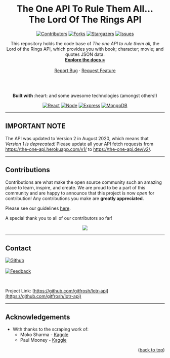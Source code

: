 <h1 align="center"> The One API To Rule Them All... <br />
The Lord Of The Rings API</h1>


<!-- PROJECT SHIELDS -->
<div align="center">

  [![Contributors][contributors-shield]][contributors-url]
  [![Forks][forks-shield]][forks-url]
  [![Stargazers][stars-shield]][stars-url]
  [![Issues][issues-shield]][issues-url]
  
</div>

<!-- MAIN BODY / DESCRIPTION -->
<p align="center">
    This repository holds the code base of <i>The one API to rule them all</i>, the Lord of the Rings API, which provides you with book; character; movie; and quotes JSON data.
    <br />
    <a href="https://the-one-api.dev"><strong>Explore the docs »</strong></a>
    <br />
    <br />
    <a href="https://github.com/gitfrosh/lotr-api/issues">Report Bug</a>
    ·
    <a href="https://github.com/gitfrosh/lotr-api/issues">Request Feature</a>
</p>

<br />
<br />

<p align="center">
  <b>Built with</b> :heart: and some awesome technologies (amongst others!)
</p>

<div align="center">
  
  [![React][React.js]][React-url] [![Node][Node.js]][Node-url] [![Express][Express.js]][Express-url]  [![MongoDB][MongoDB.com]][MongoDB-url]
  
</div>


___
<!-- NOTICE -->
## IMPORTANT NOTE
The API was updated to Version 2 in August 2020, which means that *Version 1 is deprecated!* Please update all your API fetch requests from https://the-one-api.herokuapp.com/v1/ to https://the-one-api.dev/v2/.
___

<!-- CONTRIBUTING -->
## Contributions

Contributions are what make the open source community such an amazing place to learn, inspire, and create. We are proud to be a part of this community and are happy to announce that this project is now *open* for contribution! Any contributions you make are **greatly appreciated**.

Please see our guidelines [here](https://github.com/gitfrosh/lotr-api/blob/release/CONTRIBUTING.md).

A special thank you to all of our contributors so far!
<div align=center>
  <a href="https://github.com/gitfrosh/lotr-api/graphs/contributors">
    <img src="https://contrib.rocks/image?repo=gitfrosh/lotr-api" />
  </a>
 </div>


___
<!-- CONTACT -->
## Contact
[![Github][Github-shield]][Github-url]
<br />
<br />
[![Feedback][Feedback-shield]][Email-url]

<br />



Project Link: [https://github.com/gitfrosh/lotr-api](https://github.com/gitfrosh/lotr-api)


___

<!-- ACKNOWLEDGEMENTS -->
## Acknowledgements

* With thanks to the scraping work of:
  * Moko Sharma - [Kaggle](https://www.kaggle.com/mokosan/lord-of-the-rings-character-data)
  * Paul Mooney - [Kaggle](https://www.kaggle.com/paultimothymooney/lord-of-the-rings-data)
<!--
* []()
* []()
-->
<p align="right">(<a href="README.md#-the-one-api-to-rule-them-all-the-lord-of-the-rings-api">back to top</a>)</p>



<!-- MARKDOWN LINKS & IMAGES -->
<!-- https://www.markdownguide.org/basic-syntax/#reference-style-links -->
[contributors-shield]: https://img.shields.io/github/contributors/gitfrosh/lotr-api.svg?style=for-the-badge
[contributors-url]: https://github.com/gitfrosh/lotr-api/graphs/contributors
[forks-shield]: https://img.shields.io/github/forks/gitfrosh/lotr-api.svg?style=for-the-badge
[forks-url]: https://github.com/gitfrosh/lotr-api/network/members
[stars-shield]: https://img.shields.io/github/stars/gitfrosh/lotr-api.svg?style=for-the-badge
[stars-url]: https://github.com/gitfrosh/lotr-api/stargazers
[issues-shield]: https://img.shields.io/github/issues/gitfrosh/lotr-api.svg?style=for-the-badge
[issues-url]: https://github.com/gitfrosh/lotr-api/issues


[React.js]: https://img.shields.io/badge/React-20232A?style=for-the-badge&logo=react&logoColor=61DAFB
[React-url]: https://reactjs.org/
[Node.js]: https://img.shields.io/badge/Node.js-43853D?style=for-the-badge&logo=node.js&logoColor=white
[Node-url]: https://nodejs.org/
[Express.js]: https://img.shields.io/badge/Express.js-404D59?style=for-the-badge
[Express-url]: https://angular.io/
[MongoDB.com]: https://img.shields.io/badge/MongoDB-4EA94B?style=for-the-badge&logo=mongodb&logoColor=white
[MongoDB-url]: https://mongodb.com/
[Github-shield]: https://img.shields.io/badge/GitHub-100000?style=for-the-badge&logo=github&logoColor=white
[Github-url]: https://github.com/gitfrosh
[Feedback-shield]: https://img.shields.io/badge/Ask%20me-anything-1abc9c.svg
[Email-url]: mailto:hello@rike.dev
